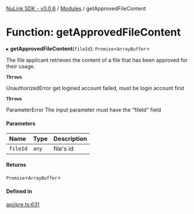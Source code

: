 [NuLink SDK - v0.0.6](../README.md) / [Modules](../modules.md) / getApprovedFileContent

# Function: getApprovedFileContent

▸ **getApprovedFileContent**(`fileId`): `Promise`<`ArrayBuffer`\>

The file applicant retrieves the content of a file that has been approved for their usage.

**`Throws`**

UnauthorizedError get logined account failed, must be login account first

**`Throws`**

ParameterError The input parameter must have the "fileId" field

#### Parameters

| Name | Type | Description |
| :------ | :------ | :------ |
| `fileId` | `any` | file's id |

#### Returns

`Promise`<`ArrayBuffer`\>

#### Defined in

[api/pre.ts:631](https://github.com/NuLink-network/nulink-sdk/blob/541ac45/src/api/pre.ts#L631)
